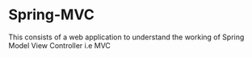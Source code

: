 # Spring-MVC
This consists of a web application to understand the working of Spring Model View Controller i.e MVC
